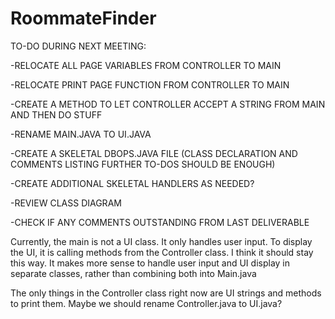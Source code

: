 # RoommateFinder
TO-DO DURING NEXT MEETING:

-RELOCATE ALL PAGE VARIABLES FROM CONTROLLER TO MAIN

-RELOCATE PRINT PAGE FUNCTION FROM CONTROLLER TO MAIN

-CREATE A METHOD TO LET CONTROLLER ACCEPT A STRING FROM MAIN AND THEN DO STUFF

-RENAME MAIN.JAVA TO UI.JAVA

-CREATE A SKELETAL DBOPS.JAVA FILE (CLASS DECLARATION AND COMMENTS LISTING FURTHER TO-DOS SHOULD BE ENOUGH)

-CREATE ADDITIONAL SKELETAL HANDLERS AS NEEDED?

-REVIEW CLASS DIAGRAM

-CHECK IF ANY COMMENTS OUTSTANDING FROM LAST DELIVERABLE




Currently, the main is not a UI class. It only handles user input. To display the UI, it is calling methods from the Controller class.
I think it should stay this way.
It makes more sense to handle user input and UI display in separate classes, rather than combining both into Main.java

The only things in the Controller class right now are UI strings and methods to print them. Maybe we should rename Controller.java to UI.java?
